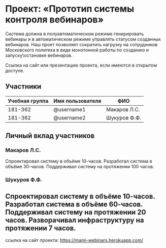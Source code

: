 
# Проект: «Прототип системы контроля вебинаров»

Система должна в полуавтоматическом режиме генирировать вебинары и в автоматическом режиме управлять статусом созданных вебинаров. Наш проет позволяет сократить нагрузку на сотрудников Московского политеха в виде монотонной работы по созданию и запуску\остановке вебинаров.

Ссылка на сайт или презентацию проекта, если имеются в открытом доступе.

## Участники

| Учебная группа | Имя пользователя | ФИО                      |
|----------------|------------------|--------------------------|
| 181-362     | @username1       | Макаров Л.С.              |
| 181-362        | @username2       | Шукуров Ф.Ф.              |

## Личный вклад участников

### Макаров Л.С.

Спроектировал систему в объёме 10-часов.
Разработал система в объёме 30-часов.
Поддерживал систему на протяжении 100 часов.

### Шукуров Ф.Ф.  

Спроектировал систему в объёме 10-часов.
Разработал система в объёме 60-часов.
Поддерживал систему на протяжении 20 часов.
Разворачивал инфраструктуру на протяжении 7 часов.
---
ссылка на сайт проекта: https://mami-webinars.herokuapp.com/